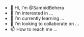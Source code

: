 - 👋 Hi, I’m @SambidBehera
- 👀 I’m interested in ...
- 🌱 I’m currently learning ...
- 💞️ I’m looking to collaborate on ...
- 📫 How to reach me ...

<!---
SambidBehera/SambidBehera is a ✨ special ✨ repository because its `README.md` (this file) appears on your GitHub profile.
You can click the Preview link to take a look at your changes.
--->
